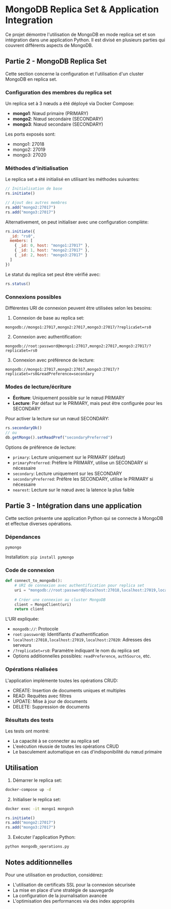 # MongoDB Replica Set & Application Integration

Ce projet démontre l'utilisation de MongoDB en mode replica set et son intégration dans une application Python. Il est divisé en plusieurs parties qui couvrent différents aspects de MongoDB.

## Partie 2 - MongoDB Replica Set

Cette section concerne la configuration et l'utilisation d'un cluster MongoDB en replica set.

### Configuration des membres du replica set

Un replica set à 3 nœuds a été déployé via Docker Compose:
- **mongo1**: Nœud primaire (PRIMARY)
- **mongo2**: Nœud secondaire (SECONDARY)
- **mongo3**: Nœud secondaire (SECONDARY)

Les ports exposés sont:
- mongo1: 27018
- mongo2: 27019
- mongo3: 27020

### Méthodes d'initialisation

Le replica set a été initialisé en utilisant les méthodes suivantes:

```javascript
// Initialisation de base
rs.initiate()

// Ajout des autres membres
rs.add("mongo2:27017")
rs.add("mongo3:27017")
```

Alternativement, on peut initialiser avec une configuration complète:

```javascript
rs.initiate({
  _id: "rs0",
  members: [
    { _id: 0, host: "mongo1:27017" },
    { _id: 1, host: "mongo2:27017" },
    { _id: 2, host: "mongo3:27017" }
  ]
})
```

Le statut du replica set peut être vérifié avec:

```javascript
rs.status()
```

### Connexions possibles

Différentes URI de connexion peuvent être utilisées selon les besoins:

1. Connexion de base au replica set:
```
mongodb://mongo1:27017,mongo2:27017,mongo3:27017/?replicaSet=rs0
```

2. Connexion avec authentification:
```
mongodb://root:password@mongo1:27017,mongo2:27017,mongo3:27017/?replicaSet=rs0
```

3. Connexion avec préférence de lecture:
```
mongodb://mongo1:27017,mongo2:27017,mongo3:27017/?replicaSet=rs0&readPreference=secondary
```

### Modes de lecture/écriture

- **Écriture**: Uniquement possible sur le nœud PRIMARY
- **Lecture**: Par défaut sur le PRIMARY, mais peut être configurée pour les SECONDARY

Pour activer la lecture sur un nœud SECONDARY:
```javascript
rs.secondaryOk()
// ou
db.getMongo().setReadPref("secondaryPreferred")
```

Options de préférence de lecture:
- `primary`: Lecture uniquement sur le PRIMARY (défaut)
- `primaryPreferred`: Préfère le PRIMARY, utilise un SECONDARY si nécessaire
- `secondary`: Lecture uniquement sur les SECONDARY
- `secondaryPreferred`: Préfère les SECONDARY, utilise le PRIMARY si nécessaire
- `nearest`: Lecture sur le nœud avec la latence la plus faible

## Partie 3 - Intégration dans une application

Cette section présente une application Python qui se connecte à MongoDB et effectue diverses opérations.

### Dépendances

```
pymongo
```

Installation: `pip install pymongo`

### Code de connexion

```python
def connect_to_mongodb():
    # URI de connexion avec authentification pour replica set
    uri = "mongodb://root:password@localhost:27018,localhost:27019,localhost:27020/?replicaSet=rs0"
    
    # Créer une connexion au cluster MongoDB
    client = MongoClient(uri)
    return client
```

L'URI expliquée:
- `mongodb://`: Protocole
- `root:password@`: Identifiants d'authentification
- `localhost:27018,localhost:27019,localhost:27020`: Adresses des serveurs
- `/?replicaSet=rs0`: Paramètre indiquant le nom du replica set
- Options additionnelles possibles: `readPreference`, `authSource`, etc.

### Opérations réalisées

L'application implémente toutes les opérations CRUD:
- CREATE: Insertion de documents uniques et multiples
- READ: Requêtes avec filtres
- UPDATE: Mise à jour de documents
- DELETE: Suppression de documents

### Résultats des tests

Les tests ont montré:
- La capacité à se connecter au replica set
- L'exécution réussie de toutes les opérations CRUD
- Le basculement automatique en cas d'indisponibilité du nœud primaire

## Utilisation

1. Démarrer le replica set:
```bash
docker-compose up -d
```

2. Initialiser le replica set:
```bash
docker exec -it mongo1 mongosh
```
```javascript
rs.initiate()
rs.add("mongo2:27017")
rs.add("mongo3:27017")
```

3. Exécuter l'application Python:
```bash
python mongodb_operations.py
```

## Notes additionnelles

Pour une utilisation en production, considérez:
- L'utilisation de certificats SSL pour la connexion sécurisée
- La mise en place d'une stratégie de sauvegarde
- La configuration de la journalisation avancée
- L'optimisation des performances via des index appropriés
